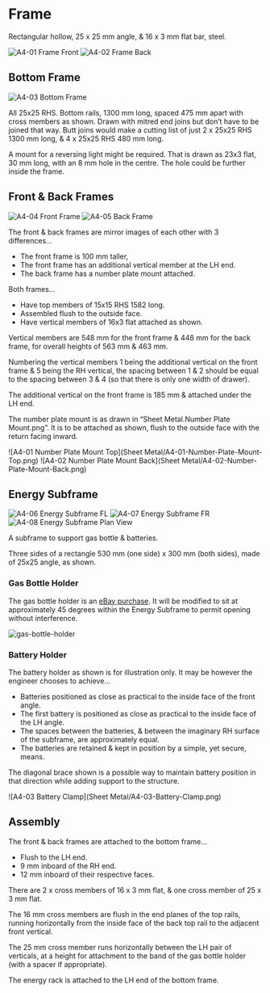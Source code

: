 # Frame

Rectangular hollow, 25 x 25 mm angle, & 16 x 3 mm flat bar, steel.


![A4-01 Frame Front](Frame/A4-01-Frame-Front.png)
![A4-02 Frame Back](Frame/A4-02-Frame-Back.png)

## Bottom Frame

![A4-03 Bottom Frame](Frame/A4-03-Bottom-Frame.png)

All 25x25 RHS. Bottom rails, 1300 mm long, spaced 475 mm apart with cross members as shown. Drawn with mitred end joins but don’t have to be joined that way. Butt joins would make a cutting list of just 2 x 25x25 RHS 1300 mm long, & 4 x 25x25 RHS 480 mm long.

A mount for a reversing light might be required. That is drawn as 23x3 flat, 30 mm long, with an 8 mm hole in the centre. The hole could be further inside the frame.

## Front & Back Frames

![A4-04 Front Frame](Frame/A4-04-Front-Frame.png)
![A4-05 Back Frame](Frame/A4-05-Back-Frame.png)

The front & back frames are mirror images of each other with 3 differences…

* The front frame is 100 mm taller,
* The front frame has an additional vertical member at the LH end.
* The back frame has a number plate mount attached.

Both frames…

* Have top members of 15x15 RHS 1582 long.
* Assembled flush to the outside face.
* Have vertical members of 16x3 flat attached as shown.

Vertical members are 548 mm for the front frame & 448 mm for the back frame, for overall heights of 563 mm & 463 mm.

Numbering the vertical members 1 being the additional vertical on the front frame & 5 being the RH vertical, the spacing between 1 & 2 should be equal to the spacing between 3 & 4 (so that there is only one width of drawer).

The additional vertical on the front frame is 185 mm & attached under the LH end.

The number plate mount is as drawn in “Sheet Metal.Number Plate Mount.png”. It is to be attached as shown, flush to the outside face with the return facing inward.

![A4-01 Number Plate Mount Top](Sheet Metal/A4-01-Number-Plate-Mount-Top.png)
![A4-02 Number Plate Mount Back](Sheet Metal/A4-02-Number-Plate-Mount-Back.png)

## Energy Subframe

![A4-06 Energy Subframe FL](Frame/A4-06-Energy-Subframe-FL.png)
![A4-07 Energy Subframe FR](Frame/A4-07-Energy-Subframe-FR.png)
![A4-08 Energy Subframe Plan View](Frame/A4-08-Energy-Subframe-Plan-View.png)

A subframe to support gas bottle & batteries.

Three sides of a rectangle 530 mm (one side) x 300 mm (both sides), made of 25x25 angle, as shown.

### Gas Bottle Holder

The gas bottle holder is an [eBay purchase](https://www.ebay.com.au/itm/254621457008). It will be modified to sit at approximately 45 degrees within the  Energy Subframe to permit opening without interference.

![gas-bottle-holder](_images/gas-bottle-holder.jpeg)

### Battery Holder

The battery holder as shown is for illustration only. It may be however the engineer chooses to achieve…

* Batteries positioned as close as practical to the inside face of the front angle.
* The first battery is positioned as close as practical to the inside face of the LH angle.
* The spaces between the batteries, & between the imaginary RH surface of the subframe, are approximately equal.
* The batteries are retained & kept in position by a simple, yet secure, means.

The diagonal brace shown is a possible way to maintain battery position in that direction while adding support to the structure.

![A4-03 Battery Clamp](Sheet Metal/A4-03-Battery-Clamp.png)

## Assembly

The front & back frames are attached to the bottom frame…

* Flush to the LH end.
* 9 mm inboard of the RH end.
* 12 mm inboard of their respective faces.

There are 2 x cross members of 16 x 3 mm flat, & one cross member of 25 x 3 mm flat.

The 16 mm cross members are flush in the end planes of the top rails, running horizontally from the inside face of the back top rail to the adjacent front vertical.

The 25 mm cross member runs horizontally between the LH pair of verticals, at a height for attachment to the band of the gas bottle holder (with a spacer if appropriate).

The energy rack is attached to the LH end of the bottom frame.

